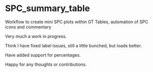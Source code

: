 # SPC_summary_table
Workflow to create mini SPC plots within GT Tables,  automation of SPC icons and commentary

Very much a work in progress. 

Think I have fixed label issues, still a little bunched, but loads better.

Have added support for percentages.

Happy for any thoughts or contributions.

